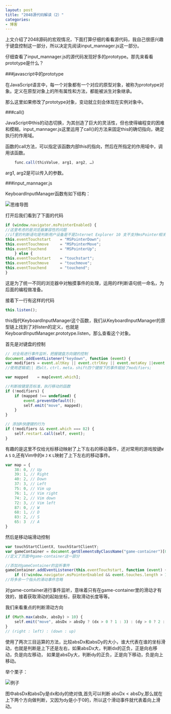 ```yaml
---
layout: post
title: "2048源代码解读（2）"
categories:
- 博客
---
```

上文介绍了2048源码的宏观情况，下面打算仔细的看看源代码，我自己很感兴趣于键盘控制这一部分，所以决定先阅读input_mannager.js这一部分。

仔细查看了input_mannager.js的源代码发现好多的prototype。那先来看看prototype是什么？

###javascript中的prototype

在JavaScript语言中，每一个对象都有一个对应的原型对象，被称为prototype对象。定义在原型对象上的所有属性和方法，都能被派生对象继承。

那么这里如果修改了prototype对象，变动就立刻会体现在实例对象中。

###call()

JavaScript中this的动态切换，为其创造了巨大的灵活性，但也使得编程变的困难和模糊。input_mannager.js这里运用了call()的方法来固定this的确切指向，确定执行的作用域。

函数的call方法，可以指定该函数内部this的指向，然后在所指定的作用域中，调用该函数。

```javascript
	func.call(thisValue, arg1, arg2, …)
```
 arg1, arg2是可以传入的参数。

###input_mannager.js

KeyboardInputManager函数有如下结构：

![思维导图](http://7xjufd.dl1.z0.glb.clouddn.com/blog2.1.png)

打开后我们看到了下面的代码

```javascript
if (window.navigator.msPointerEnabled) {
//这里考虑的是浏览器兼容性的问题
//if里的判断语句是判断用户设备是不是Internet Explorer 10 支不支持msPointer相关事件
this.eventTouchstart    = "MSPointerDown";
this.eventTouchmove     = "MSPointerMove";
this.eventTouchend      = "MSPointerUp";
	} else {
this.eventTouchstart    = "touchstart";
this.eventTouchmove     = "touchmove";
this.eventTouchend      = "touchend";
}
```


这是为了统一不同的浏览器中对触摸事件的处理，运用的if判断语句统一命名，为后面的编程做准备。

接着下一行有这样的代码

```javascript
this.listen();
```


this指代KeyboardInputManager这个函数，我们从KeyboardInputManager的原型链上找到了对listen的定义，也就是KeyboardInputManager.prototype.listen，那么查看这个对象。

首先是对键盘的控制

```javascript
// 对全局进行事件监听，把握键盘方向键的控制
document.addEventListener("keydown", function (event) {
var modifiers = event.altKey || event.ctrlKey || event.metaKey ||event.shiftKey;
//使用逻辑或|| 把alt，ctrl，meta，shift四个键按下的事件赋给了modifiers;

var mapped    = map[event.which];

//判断按键是否标准，执行移动的函数
if (!modifiers) {
	if (mapped !== undefined) {
		event.preventDefault();
		self.emit("move", mapped);
	}
}

// 添加R快捷键的行为
if (!modifiers && event.which === 82) {
	self.restart.call(self, event);
}
```


有趣的是这里不仅给光标移动映射了上下左右的移动事件，还对常用的游戏按键`W` `A` `S` `D`,还有Vim中的`H` `J` `K` `L`映射了上下左右的移动事件。


```javascript
var map = {
	38: 0, // Up
	39: 1, // Right
	40: 2, // Down
	37: 3, // Left
	75: 0, // Vim up
	76: 1, // Vim right
	74: 2, // Vim down
	72: 3, // Vim left
	87: 0, // W
	68: 1, // D
	83: 2, // S
	65: 3  // A
}
```


然后是移动端滑动控制

```javascript
var touchStartClientX, touchStartClientY;
var gameContainer = document.getElementsByClassName("game-container")[0];
//定义了页面中game-container这一部分

//添加对gameContainer的监听事件
gameContainer.addEventListener(this.eventTouchstart, function (event) {
	if ((!window.navigator.msPointerEnabled && event.touches.length > 1) ||event.targetTouches > 1)
//将多余一个指头的滑动事件忽略
```



对game-container进行事件监听，意味着只有在game-container里的滑动才有效的，接着获取滑动的起始坐标，获取滑动长度等等。

我们来看重点的判断滑动方向

```javascript
if (Math.max(absDx, absDy) > 10) {
	self.emit("move", absDx > absDy ? (dx > 0 ? 1 : 3) : (dy > 0 ? 2 : 0));
}
// (right : left) : (down : up)
```


使用了两次三目运算的方法，比较absDx和absDy的大小，谁大代表在谁的坐标滑动，也就是判断是上下还是左右，如果absDx大，判断dx的正负，正是向右移动，负是向左移动，
如果是absDy大，判断dy的正负，正是向下移动，负是向上移动。

举个栗子：

![例子](http://7xjufd.dl1.z0.glb.clouddn.com/blog2.2.png)

图中absDx和absDy是dx和dy的绝对值,首先可以判断 absDx < absDy,那么就在上下两个方向做判断，又因为dy是小于0的，所以这个滑动事件就代表着向上滑动。
